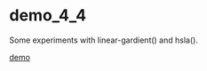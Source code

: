 # demo_4_4
 Some experiments with linear-gardient() and hsla().

[demo](https://erardlucien.github.io/demo_4_4/)
